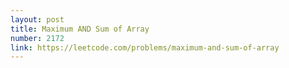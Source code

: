 ```yaml
---
layout: post
title: Maximum AND Sum of Array
number: 2172
link: https://leetcode.com/problems/maximum-and-sum-of-array
---
```

